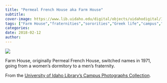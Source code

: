 ```yaml
---
title: "Permeal French House aka Farm House"
subtitle: 
cover-image: https://www.lib.uidaho.edu/digital/objects/uidahodigital/170801410447.jpg
tags: ["Farm House","fraternities","sororities","Greek life","campus","dormitories","buildings","Permeal French"]
categories: 
date: 2018-02-12
author: 
---
```


<p><img class="img-fluid" class="img-fluid" class="img-fluid"  src="https://www.lib.uidaho.edu/digital/objects/uidahodigital/170801410447.jpg " /></p>
<div class="">
 <p>Farm House, originally Permeal French House, switched names in 1971, going from a women’s dormitory to a men’s fraternity. </p>
 <p>From the <a href="https://www.lib.uidaho.edu/digital/campus/map.html" target="_blank">University of Idaho Library’s Campus Photographs Collection</a>. </p> 
</div>
